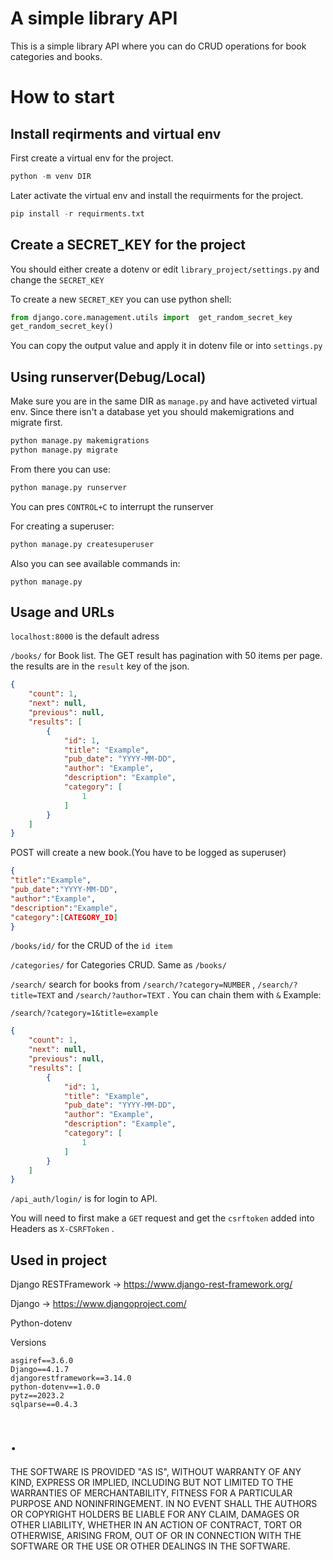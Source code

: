# A simple library API
This is a simple library API where you can do CRUD operations for book categories and books.

# How to start
## Install reqirments and virtual env
First create a virtual env for the project.
```python
python -m venv DIR
```

Later activate the virtual env and install the requirments for the project.
```python
pip install -r requirments.txt
```

## Create a SECRET_KEY for the project
You should either create a dotenv or edit ```library_project/settings.py``` and change the ```SECRET_KEY```

To create a new ```SECRET_KEY``` you can use python shell:
```python
from django.core.management.utils import  get_random_secret_key
get_random_secret_key()
```
You can copy the output value and apply it in dotenv file or into ```settings.py```

## Using runserver(Debug/Local)
Make sure you are in the same DIR as ```manage.py``` and have activeted virtual env.
Since there isn't a database yet you should makemigrations and migrate first.
```cmd
python manage.py makemigrations
python manage.py migrate
```

From there you can use:
```cmd
python manage.py runserver
```
You can pres ```CONTROL+C``` to interrupt the runserver

For creating a superuser:
```cmd
python manage.py createsuperuser
```
Also you can see available commands in:
```
python manage.py
```

## Usage and URLs
```localhost:8000``` is the default adress

```/books/``` for Book list. The GET result has pagination with 50 items per page. the results are in the ```result``` key of the json. 
```json
{
    "count": 1,
    "next": null,
    "previous": null,
    "results": [
        {
            "id": 1,
            "title": "Example",
            "pub_date": "YYYY-MM-DD",
            "author": "Example",
            "description": "Example",
            "category": [
                1
            ]
        }
    ]
}
```
POST will create a new book.(You have to be logged as superuser)
```json
{
"title":"Example",
"pub_date":"YYYY-MM-DD",
"author":"Example",
"description":"Example",
"category":[CATEGORY_ID]
}
````

```/books/id/``` for the CRUD of the ```id item```

```/categories/``` for Categories CRUD. Same as ```/books/``` 

```/search/``` search for books from ```/search/?category=NUMBER``` , ```/search/?title=TEXT```  and ```/search/?author=TEXT``` . You can chain them with ```&```
Example:

```/search/?category=1&title=example```

```json
{
    "count": 1,
    "next": null,
    "previous": null,
    "results": [
        {
            "id": 1,
            "title": "Example",
            "pub_date": "YYYY-MM-DD",
            "author": "Example",
            "description": "Example",
            "category": [
                1
            ]
        }
    ]
}
```


```/api_auth/login/``` is for login to API. 

You will need to first make a ```GET``` request  and get the ```csrftoken``` added into Headers as ```X-CSRFToken``` . 

## Used in project
Django RESTFramework -> https://www.django-rest-framework.org/

Django -> https://www.djangoproject.com/

Python-dotenv

Versions
```
asgiref==3.6.0
Django==4.1.7
djangorestframework==3.14.0
python-dotenv==1.0.0
pytz==2023.2
sqlparse==0.4.3
```

# .
THE SOFTWARE IS PROVIDED "AS IS", WITHOUT WARRANTY OF ANY KIND, EXPRESS OR IMPLIED, INCLUDING BUT NOT LIMITED TO THE WARRANTIES OF MERCHANTABILITY, FITNESS FOR A PARTICULAR PURPOSE AND NONINFRINGEMENT. IN NO EVENT SHALL THE AUTHORS OR COPYRIGHT HOLDERS BE LIABLE FOR ANY CLAIM, DAMAGES OR OTHER LIABILITY, WHETHER IN AN ACTION OF CONTRACT, TORT OR OTHERWISE, ARISING FROM, OUT OF OR IN CONNECTION WITH THE SOFTWARE OR THE USE OR OTHER DEALINGS IN THE SOFTWARE.
